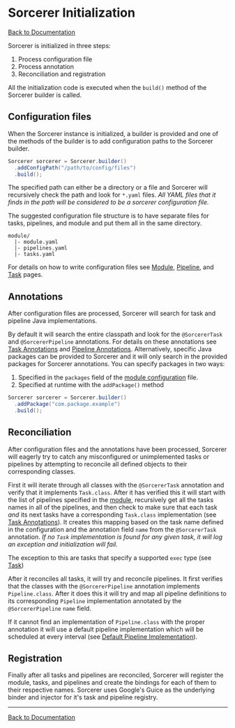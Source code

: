 # Sorcerer Initialization
[Back to Documentation](README.md)

Sorcerer is initialized in three steps:

1. Process configuration file
2. Process annotation
3. Reconciliation and registration

All the initialization code is executed when the `build()` method of the Sorcerer builder is called.

## <a name="Configuration"></a>Configuration files

When the Sorcerer instance is initialized, a builder is provided and one of the methods of the builder is to add configuration paths to the Sorcerer builder.

```java
Sorcerer sorcerer = Sorcerer.builder()
  .addConfigPath("/path/to/config/files")
  .build();
```
The specified path can either be a directory or a file and Sorcerer will recursively check the path and look for `*.yaml` files. *All YAML files that it finds in the path will be considered to be a sorcerer configuration file.*

The suggested configuration file structure is to have separate files for tasks, pipelines, and module and put them all in the same directory.

```
module/
  |- module.yaml
  |- pipelines.yaml
  |- tasks.yaml
```

For details on how to write configuration files see [Module](module.md), [Pipeline](pipeline.md#Configuration), and [Task](task.md#Configuration) pages.

## <a name="Annotations"></a>Annotations

After configuration files are processed, Sorcerer will search for task and pipeline Java implementations.

By default it will search the entire classpath and look for the `@SorcererTask` and `@SorcererPipeline` annotations. For details on these annotations see [Task Annotations](task.md#Annotations) and [Pipeline Annotations](pipeline.md#Annotations). Alternatively, specific Java packages can be provided to Sorcerer and it will only search in the provided packages for Sorcerer annotations. You can specify packages in two ways:

1. Specified in the `packages` field of the [module configuration](module.md#Configuration) file.
2. Specified at runtime with the `addPackage()` method

```java
Sorcerer sorcerer = Sorcerer.builder()
  .addPackage("com.package.example")
  .build();
```

## <a name="Reconciliation"></a>Reconciliation

After configuration files and the annotations have been processed, Sorcerer will eagerly try to catch any misconfigured or unimplemented tasks or pipelines by attempting to reconcile all defined objects to their corresponding classes.

First it will iterate through all classes with the `@SorcererTask` annotation and verify that it implements `Task.class`. After it has verified this it will start with the list of pipelines specified in the [module](module.md), recursively get all the tasks names in all of the pipelines, and then check to make sure that each task *and* its next tasks have a corresponding `Task.class` implementation (see [Task Annotations](task.md#Annotations)). It creates this mapping based on the task name defined in the configuration and the annotation field `name` from the `@SorcererTask` annotation. *If no `Task` implementation is found for any given task, it will log an exception and initialization will fail.*

The exception to this are tasks that specify a supported `exec` type (see [Task](task.md#Provided_task_types))

After it reconciles all tasks, it will try and reconcile pipelines. It first verifies that the classes with the `@SorcererPipeline` annotation implements `Pipeline.class`. After it does this it will try and map all pipeline definitions to its corresponding `Pipeline` implementation annotated by the `@SorcererPipeline` `name` field.

If it cannot find an implementation of `Pipeline.class` with the proper annotation it will use a default pipeline implementation which will be scheduled at every interval (see [Default Pipeline Implementation](pipeline.md#Implementation)).

## <a name="Registration"></a>Registration

Finally after all tasks and pipelines are reconciled, Sorcerer will register the module, tasks, and pipelines and create the bindings for each of them to their respective names. Sorcerer uses Google's Guice as the underlying binder and injector for it's task and pipeline registry.

---
[Back to Documentation](README.md)
